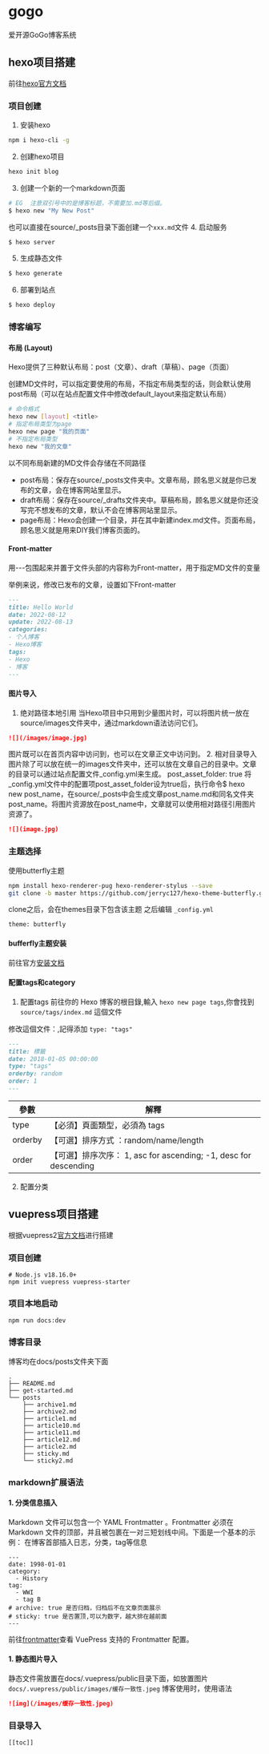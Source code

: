 # gogo
爱开源GoGo博客系统

## hexo项目搭建
前往[hexo官方文档](https://hexo.io/zh-cn/docs/commands.html)
### 项目创建
1. 安装hexo
```sh
npm i hexo-cli -g
```
2. 创建hexo项目
```sh
hexo init blog
```
3. 创建一个新的一个markdown页面

``` bash
# EG  注意双引号中的是博客标题，不需要加.md等后缀。
$ hexo new "My New Post"
```
也可以直接在source/_posts目录下面创建一个`xxx.md`文件
4. 启动服务
``` bash
$ hexo server
```

5. 生成静态文件
``` bash
$ hexo generate
```

6. 部署到站点
``` bash
$ hexo deploy
```

### 博客编写
#### 布局 (Layout)
Hexo提供了三种默认布局：post（文章）、draft（草稿）、page（页面）

创建MD文件时，可以指定要使用的布局，不指定布局类型的话，则会默认使用post布局（可以在站点配置文件中修改default_layout来指定默认布局）
```sh
# 命令格式 
hexo new [layout] <title>
# 指定布局类型为page
hexo new page "我的页面"
# 不指定布局类型
hexo new "我的文章"
```
以不同布局新建的MD文件会存储在不同路径

- post布局：保存在source/_posts文件夹中。文章布局，顾名思义就是你已发布的文章，会在博客网站里显示。
- draft布局：保存在source/_drafts文件夹中。草稿布局，顾名思义就是你还没写完不想发布的文章，默认不会在博客网站里显示。
- page布局：Hexo会创建一个目录，并在其中新建index.md文件。页面布局，顾名思义就是用来DIY我们博客页面的。

#### Front-matter
用---包围起来并置于文件头部的内容称为Front-matter，用于指定MD文件的变量

举例来说，修改已发布的文章，设置如下Front-matter
```md
---
title: Hello World
date: 2022-08-12
update: 2022-08-13
categories:
- 个人博客
- Hexo博客
tags:
- Hexo
- 博客
---

```

#### 图片导入
1. 绝对路径本地引用
当Hexo项目中只用到少量图片时，可以将图片统一放在source/images文件夹中，通过markdown语法访问它们。
```md
![](/images/image.jpg)
```
图片既可以在首页内容中访问到，也可以在文章正文中访问到。
2. 相对目录导入
图片除了可以放在统一的images文件夹中，还可以放在文章自己的目录中。文章的目录可以通过站点配置文件_config.yml来生成。
post_asset_folder: true
将_config.yml文件中的配置项post_asset_folder设为true后，执行命令$ hexo new post_name，在source/_posts中会生成文章post_name.md和同名文件夹post_name。将图片资源放在post_name中，文章就可以使用相对路径引用图片资源了。
```md
![](image.jpg)
```


### 主题选择
使用butterfly主题
```sh
npm install hexo-renderer-pug hexo-renderer-stylus --save
git clone -b master https://github.com/jerryc127/hexo-theme-butterfly.git themes/butterfly
```
clone之后，会在themes目录下包含该主题
之后编辑 `_config.yml`
```
theme: butterfly
```
#### bufferfly主题安装
前往官方[安装文档](https://butterfly.js.org/posts/dc584b87/#Page-Front-matter)

#### 配置tags和category
1. 配置tags
前往你的 Hexo 博客的根目錄,輸入 `hexo new page tags`,你會找到 `source/tags/index.md` 這個文件

修改這個文件：,記得添加 `type: "tags"`
```md
---
title: 標籤
date: 2018-01-05 00:00:00
type: "tags"
orderby: random
order: 1
---
```
| 參數      | 解釋 |
| ----------- | ----------- |
| type	|【必須】頁面類型，必須為 tags |
| orderby	| 【可選】排序方式 ：random/name/length | 
| order	| 【可選】排序次序： 1, asc for ascending; -1, desc for descending | 


2. 配置分类


## vuepress项目搭建
根据vuepress2[官方文档](https://v2.vuepress.vuejs.org/zh/guide/introduction.html)进行搭建
### 项目创建
```shell
# Node.js v18.16.0+
npm init vuepress vuepress-starter
```
### 项目本地启动
```shell
npm run docs:dev
```
### 博客目录
博客均在docs/posts文件夹下面
```
.
├── README.md
├── get-started.md
└── posts
    ├── archive1.md
    ├── archive2.md
    ├── article1.md
    ├── article10.md
    ├── article11.md
    ├── article12.md
    ├── article2.md
    ├── sticky.md
    └── sticky2.md
```

### markdown扩展语法
#### 1. 分类信息插入
Markdown 文件可以包含一个 YAML Frontmatter 。Frontmatter 必须在 Markdown 文件的顶部，并且被包裹在一对三短划线中间。下面是一个基本的示例：
在博客首部插入日志，分类，tag等信息
```shell
---
date: 1998-01-01
category:
  - History
tag:
  - WWI
  - tag B
# archive: true 是否归档，归档后不在文章页面展示
# sticky: true 是否置顶,可以为数字，越大排在越前面
---
```
前往[frontmatter](https://v2.vuepress.vuejs.org/zh/reference/frontmatter.html)查看 VuePress 支持的 Frontmatter 配置。
#### 1. 静态图片导入
静态文件需放置在docs/.vuepress/public目录下面，如放置图片`docs/.vuepress/public/images/缓存一致性.jpeg`
博客使用时，使用语法
```md
![img](/images/缓存一致性.jpeg)
```
### 目录导入
```sh
[[toc]]
```




